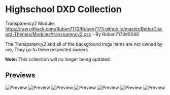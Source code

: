 # Highschool DXD Collection

Transparency2 Module: https://raw.githack.com/Ruben7173/Ruben7173.github.io/master/BetterDiscord-Themes/Modules/transparency2.css - By Ruben7173#5048

The Transparency2 and all of the background imgs items are not owned by me, They go to there respected owners

**Note:** This collection will no longer being updated. 


## Previews
![Preview](https://raw.githubusercontent.com/VaporousCreeper/BetterDiscord-ThemesAndPlugins/master/Themes/Highschool_DXD_Collection/Previews/akeno_preview.PNG)
![Preview](https://raw.githubusercontent.com/VaporousCreeper/BetterDiscord-ThemesAndPlugins/master/Themes/Highschool_DXD_Collection/Previews/asia_preview.PNG)
![Preview](https://raw.githubusercontent.com/VaporousCreeper/BetterDiscord-ThemesAndPlugins/master/Themes/Highschool_DXD_Collection/Previews/issei_preview.PNG)
![Preview](https://raw.githubusercontent.com/VaporousCreeper/BetterDiscord-ThemesAndPlugins/master/Themes/Highschool_DXD_Collection/Previews/koneko_preview.PNG)
![Preview](https://raw.githubusercontent.com/VaporousCreeper/BetterDiscord-ThemesAndPlugins/master/Themes/Highschool_DXD_Collection/Previews/rias_preview.PNG)
![Preview](https://raw.githubusercontent.com/VaporousCreeper/BetterDiscord-ThemesAndPlugins/master/Themes/Highschool_DXD_Collection/Previews/xenovia_preview.PNG)
![Preview](https://raw.githubusercontent.com/VaporousCreeper/BetterDiscord-ThemesAndPlugins/master/Themes/Highschool_DXD_Collection/Previews/yuuto_preview.PNG)
